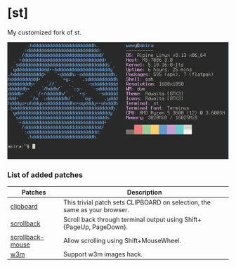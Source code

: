 # [st]

My customized fork of st.

![Screenshot of the ST terminal](screenshot.png)

### List of added patches ### 

   Patches    | Description
------------- | -------------
[clipboard](https://st.suckless.org/patches/clipboard/) | This trivial patch sets CLIPBOARD on selection, the same as your browser.
[scrollback](https://st.suckless.org/patches/scrollback)  | Scroll back through terminal output using Shift+{PageUp, PageDown}.
[scrollback-mouse](https://st.suckless.org/patches/scrollback) | Allow scrolling using Shift+MouseWheel.
[w3m](https://st.suckless.org/patches/w3m/)        | Support w3m images hack.

